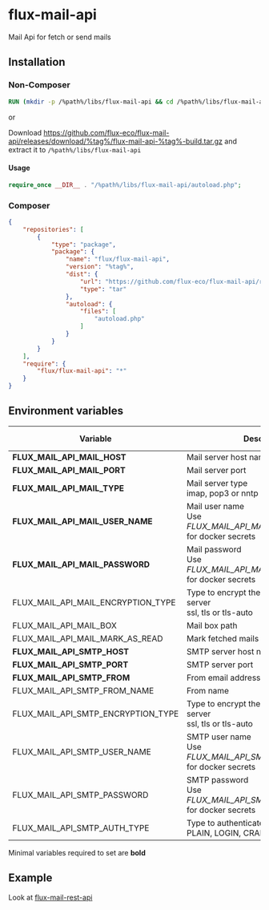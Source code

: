 # flux-mail-api

Mail Api for fetch or send mails

## Installation

### Non-Composer

```dockerfile
RUN (mkdir -p /%path%/libs/flux-mail-api && cd /%path%/libs/flux-mail-api && wget -O - https://github.com/flux-eco/flux-mail-api/releases/download/%tag%/flux-mail-api-%tag%-build.tar.gz | tar -xz --strip-components=1)
```

or

Download https://github.com/flux-eco/flux-mail-api/releases/download/%tag%/flux-mail-api-%tag%-build.tar.gz and extract it to `/%path%/libs/flux-mail-api`

#### Usage

```php
require_once __DIR__ . "/%path%/libs/flux-mail-api/autoload.php";
```

### Composer

```json
{
    "repositories": [
        {
            "type": "package",
            "package": {
                "name": "flux/flux-mail-api",
                "version": "%tag%",
                "dist": {
                    "url": "https://github.com/flux-eco/flux-mail-api/releases/download/%tag%/flux-mail-api-%tag%-build.tar.gz",
                    "type": "tar"
                },
                "autoload": {
                    "files": [
                        "autoload.php"
                    ]
                }
            }
        }
    ],
    "require": {
        "flux/flux-mail-api": "*"
    }
}
```

## Environment variables

| Variable | Description | Default value |
| -------- | ----------- | ------------- |
| **FLUX_MAIL_API_MAIL_HOST** | Mail server host name | - |
| **FLUX_MAIL_API_MAIL_PORT** | Mail server port | - |
| **FLUX_MAIL_API_MAIL_TYPE** | Mail server type<br>imap, pop3 or nntp | - |
| **FLUX_MAIL_API_MAIL_USER_NAME** | Mail user name<br>Use *FLUX_MAIL_API_MAIL_USER_NAME_FILE* for docker secrets | - |
| **FLUX_MAIL_API_MAIL_PASSWORD** | Mail password<br>Use *FLUX_MAIL_API_MAIL_PASSWORD_FILE* for docker secrets | - |
| FLUX_MAIL_API_MAIL_ENCRYPTION_TYPE | Type to encrypt the connection to the server<br>ssl, tls or tls-auto | - |
| FLUX_MAIL_API_MAIL_BOX | Mail box path | INBOX |
| FLUX_MAIL_API_MAIL_MARK_AS_READ | Mark fetched mails as read | true |
| **FLUX_MAIL_API_SMTP_HOST** | SMTP server host name | - |
| **FLUX_MAIL_API_SMTP_PORT** | SMTP server port | - |
| **FLUX_MAIL_API_SMTP_FROM** | From email address | - |
| FLUX_MAIL_API_SMTP_FROM_NAME | From name | - |
| FLUX_MAIL_API_SMTP_ENCRYPTION_TYPE | Type to encrypt the connection to the server<br>ssl, tls or tls-auto | - |
| FLUX_MAIL_API_SMTP_USER_NAME | SMTP user name<br>Use *FLUX_MAIL_API_SMTP_USER_NAME_FILE* for docker secrets | - |
| FLUX_MAIL_API_SMTP_PASSWORD | SMTP password<br>Use *FLUX_MAIL_API_SMTP_PASSWORD_FILE* for docker secrets | - |
| FLUX_MAIL_API_SMTP_AUTH_TYPE | Type to authenticate on the server<br>PLAIN, LOGIN, CRAM-MD5 or XOAUTH2 | (Auto detect) |

Minimal variables required to set are **bold**

## Example

Look at [flux-mail-rest-api](https://github.com/flux-caps/flux-mail-rest-api)

